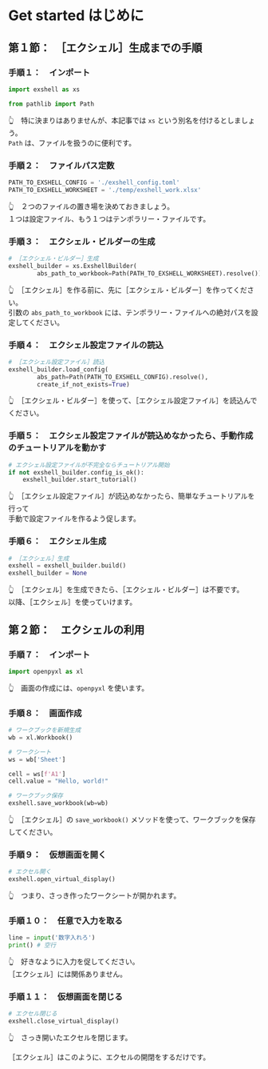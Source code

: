 # Get started はじめに


## 第１節：　［エクシェル］生成までの手順


### 手順１：　インポート

```py
import exshell as xs

from pathlib import Path
```

👆　特に決まりはありませんが、本記事では `xs` という別名を付けるとしましょう。  
`Path` は、ファイルを扱うのに便利です。  


### 手順２：　ファイルパス定数

```py
PATH_TO_EXSHELL_CONFIG = './exshell_config.toml'
PATH_TO_EXSHELL_WORKSHEET = './temp/exshell_work.xlsx'
```

👆　２つのファイルの置き場を決めておきましょう。  
１つは設定ファイル、もう１つはテンポラリー・ファイルです。  


### 手順３：　エクシェル・ビルダーの生成

```py
# ［エクシェル・ビルダー］生成
exshell_builder = xs.ExshellBuilder(
        abs_path_to_workbook=Path(PATH_TO_EXSHELL_WORKSHEET).resolve())
```

👆　［エクシェル］を作る前に、先に［エクシェル・ビルダー］を作ってください。  
引数の `abs_path_to_workbook` には、テンポラリー・ファイルへの絶対パスを設定してください。  


### 手順４：　エクシェル設定ファイルの読込

```py
# ［エクシェル設定ファイル］読込
exshell_builder.load_config(
        abs_path=Path(PATH_TO_EXSHELL_CONFIG).resolve(),
        create_if_not_exists=True)
```

👆　［エクシェル・ビルダー］を使って、［エクシェル設定ファイル］を読込んでください。  


### 手順５：　エクシェル設定ファイルが読込めなかったら、手動作成のチュートリアルを動かす

```py
# エクシェル設定ファイルが不完全ならチュートリアル開始
if not exshell_builder.config_is_ok():
    exshell_builder.start_tutorial()
```

👆　［エクシェル設定ファイル］が読込めなかったら、簡単なチュートリアルを行って  
手動で設定ファイルを作るよう促します。  


### 手順６：　エクシェル生成

```py
# ［エクシェル］生成
exshell = exshell_builder.build()
exshell_builder = None
```

👆　［エクシェル］を生成できたら、［エクシェル・ビルダー］は不要です。  
以降、［エクシェル］を使っていけます。  


## 第２節：　エクシェルの利用


### 手順７：　インポート

```py
import openpyxl as xl
```

👆　画面の作成には、`openpyxl` を使います。  


### 手順８：　画面作成

```py
# ワークブックを新規生成
wb = xl.Workbook()

# ワークシート
ws = wb['Sheet']

cell = ws[f'A1']
cell.value = "Hello, world!"

# ワークブック保存
exshell.save_workbook(wb=wb)
```

👆　［エクシェル］の `save_workbook()` メソッドを使って、ワークブックを保存してください。  


### 手順９：　仮想画面を開く

```py
# エクセル開く
exshell.open_virtual_display()
```

👆　つまり、さっき作ったワークシートが開かれます。  


### 手順１０：　任意で入力を取る

```py
line = input('数字入れろ')
print() # 空行
```

👆　好きなように入力を促してください。  
［エクシェル］には関係ありません。  


### 手順１１：　仮想画面を閉じる

```py
# エクセル閉じる
exshell.close_virtual_display()
```

👆　さっき開いたエクセルを閉じます。  

［エクシェル］はこのように、エクセルの開閉をするだけです。  
